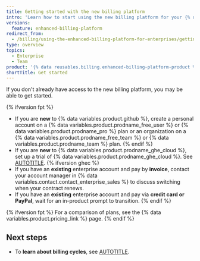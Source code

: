 ```yaml
---
title: Getting started with the new billing platform
intro: 'Learn how to start using the new billing platform for your {% data variables.enterprise.enterprise_or_org %} account.'
versions:
  feature: enhanced-billing-platform
redirect_from:
  - /billing/using-the-enhanced-billing-platform-for-enterprises/getting-started-with-the-enhanced-billing-platform
type: overview
topics:
  - Enterprise
  - Team
product: '{% data reusables.billing.enhanced-billing-platform-product %}'
shortTitle: Get started
---
```


If you don't already have access to the new billing platform, you may be able to get started.

{% ifversion fpt %}
* If you are **new** to {% data variables.product.github %}, create a personal account on a {% data variables.product.prodname_free_user %} or {% data variables.product.prodname_pro %} plan or an organization on a {% data variables.product.prodname_free_team %} or {% data variables.product.prodname_team %} plan.
{% endif %}
* If you are **new** to {% data variables.product.prodname_ghe_cloud %}, set up a trial of {% data variables.product.prodname_ghe_cloud %}. See [AUTOTITLE](/admin/overview/setting-up-a-trial-of-github-enterprise-cloud).
{% ifversion ghec %}
* If you have an **existing** enterprise account and pay by **invoice**, contact your account manager in {% data variables.contact.contact_enterprise_sales %} to discuss switching when your contract renews.
* If you have an **existing** enterprise account and pay via **credit card or PayPal**, wait for an in-product prompt to transition.
{% endif %}

{% ifversion fpt %}
For a comparison of plans, see the {% data variables.product.pricing_link %} page.
{% endif %}

## Next steps

* To **learn about billing cycles**, see [AUTOTITLE](/billing/using-the-new-billing-platform/about-the-billing-cycle).
